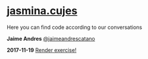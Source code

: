# [jasmina.cujes](https://discussions.udacity.com/u/jasmina.cujes)

Here you can find code according to our conversations

**Jaime Andres**
[@jaimeandrescatano](https://discussions.udacity.com/u/jaimeandrescatano)


**2017-11-19** [Render exercise!](http://github.ekorre.org/2017-Google-Developer-Challenge/Classmates/jasmina-cujes/mico.html)
